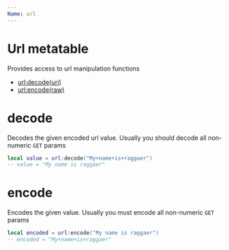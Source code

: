 ```yaml
---
Name: url
---
```


# Url metatable

Provides access to url manipulation functions

- [url:decode(uri)](#decode)
- [url:encode(raw)](#encode)

# decode

Decodes the given encoded url value. Usually you should decode all non-numeric `GET` params

```lua
local value = url:decode("My+name+is+raggaer")
-- value = "My name is raggaer"
```

# encode

Encodes the given value. Usually you must encode all non-numeric `GET` params

```lua
local encoded = url:encode("My name is raggaer")
-- encoded = "My+name+is+raggaer"
```